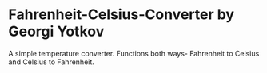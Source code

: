 # Fahrenheit-Celsius-Converter by Georgi Yotkov
A simple temperature converter. Functions both ways- Fahrenheit to Celsius and Celsius to Fahrenheit.
